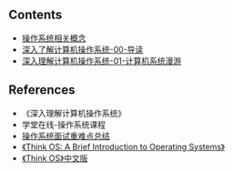 ## Contents

- [操作系统相关概念](操作系统相关概念.md)
- [深入了解计算机操作系统-00-导读](深入了解计算机操作系统00-导读.md)
- [深入理解计算机操作系统-01-计算机系统漫游](深入理解计算机操作系统01-计算机系统漫游.md)

## References

- 《深入理解计算机操作系统》
- 学堂在线-操作系统课程
- [操作系统面试重难点总结](http://www.jianshu.com/p/d254b138de03)
- [《Think OS: A Brief Introduction to Operating Systems》](http://greenteapress.com/thinkos/html/index.html)
- [《Think OS》中文版](https://legacy.gitbook.com/book/wizardforcel/think-os/details)